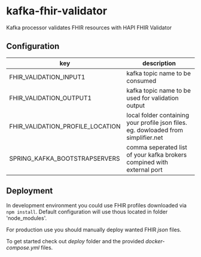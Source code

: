 # kafka-fhir-validator
Kafka processor validates FHIR resources with HAPI FHIR Validator

## Configuration

| key                              | description                                                                         |
|----------------------------------|-------------------------------------------------------------------------------------|
| FHIR_VALIDATION_INPUT1           | kafka topic name to be consumed                                                     |
| FHIR_VALIDATION_OUTPUT1          | kafka topic name to be used for validation output                                   |
| FHIR_VALIDATION_PROFILE_LOCATION | local folder containing your profile json files. eg. dowloaded from simplifier.net  |
| SPRING_KAFKA_BOOTSTRAPSERVERS    | comma seperated list of your kafka brokers compined with external port              |

## Deployment

In development environment you could use FHIR profiles downloaded via `npm install`. Default configuration will use thous located in folder 'node_modules'.

For production use you should manually deploy wanted FHIR *json* files.

To get started check out *deploy* folder and the provided *docker-compose.yml* files.

